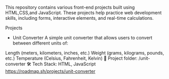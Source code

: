 This repository contains various  front-end projects built using HTML,CSS,and JavaScript. These projects help practice web development skills, including forms, interactive elements, and real-time calculations.

Projects
- Unit Converter
A simple unit converter that allows users to convert between different units of:

Length (meters, kilometers, inches, etc.)
Weight (grams, kilograms, pounds, etc.)
Temperature (Celsius, Fahrenheit, Kelvin)
📂 Project folder: /unit-converter
🛠 Tech Stack: HTML, JavaScript
https://roadmap.sh/projects/unit-converter
